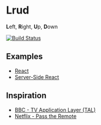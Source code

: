 # Lrud
**L**eft, **R**ight, **U**p, **D**own

[![Build Status](https://travis-ci.org/stuart-williams/lrud.svg?branch=master)](https://travis-ci.org/stuart-williams/lrud)

## Examples

* [React](./examples/react)
* [Server-Side React](./examples/ssr)

## Inspiration

* [BBC - TV Application Layer (TAL)](http://bbc.github.io/tal/widgets/focus-management.html)
* [Netflix - Pass the Remote](https://medium.com/netflix-techblog/pass-the-remote-user-input-on-tv-devices-923f6920c9a8)
